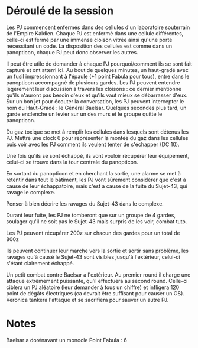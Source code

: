 # Déroulé de la session

Les PJ commencent enfermés dans des cellules d'un laboratoire souterrain de l'Empire Kaldien. 
Chaque PJ est enfermé dans une cellule différentes, celle-ci est fermé par une immense cloison vitrée ainsi qu'une porte nécessitant un code. 
La disposition des cellules est comme dans un panopticon, chaque PJ peut donc observer les autres. 

Il peut être utile de demander à chaque PJ pourquoi/comment ils se sont fait capturé et ont atterri ici.
Au bout de quelques minutes, un haut-gradé avec un fusil impressionnant à l'épaule (+1 point Fabula pour tous), entre dans le panopticon accompagné de plusieurs gardes. Les PJ peuvent entendre légèrement leur discussion à travers les cloisons : ce dernier mentionne qu'ils n'auront pas besoin d'eux et qu'ils vaut mieux se débarrasser d'eux.
Sur un bon jet pour écouter la conversation, les PJ peuvent intercepter le nom du Haut-Gradé : le Général Baelsar.
Quelques secondes plus tard, un garde enclenche un levier sur un des murs et le groupe quitte le panopticon.

Du gaz toxique se met à remplir les cellules dans lesquels sont détenus les PJ.
Mettre une clock 6 pour représenter la montée du gaz dans les cellules puis voir avec les PJ comment ils veulent tenter de s'échapper (DC 10).

Une fois qu'ils se sont échappé, ils vont vouloir récupérer leur équipement, celui-ci se trouve dans la tour centrale du panopticon. 

En sortant du panopticon et en cherchant la sortie, une alarme se met à retentir dans tout le bâtiment, les PJ vont sûrement considérer que c'est à cause de leur échappatoire, mais c'est à cause de la fuite du Sujet-43, qui ravage le complexe.

Penser à bien décrire les ravages du Sujet-43 dans le complexe.

Durant leur fuite, les PJ ne tomberont que sur un groupe de 4 gardes, soulager qu'il ne soit pas le Sujet-43 mais surpris de les voir, combat tuto.

Les PJ peuvent récupérer 200z sur chacun des gardes pour un total de 800z

Ils peuvent continuer leur marche vers la sortie et sortir sans problème, les ravages qu'à causé le Sujet-43 sont visibles jusqu'à l'extérieur, celui-ci s'étant clairement échappé.

Un petit combat contre Baelsar a l'extérieur. Au premier round il charge une attaque extrêmement puissante, qu'il effectuera au second round. 
Celle-ci ciblera un PJ aléatoire (leur demander à tous un chiffre) et infligera 120 point de dégâts électriques (ca devrait être suffisant pour causer un OS). Veronica tankera l'attaque et se sacrifiera pour sauver un autre PJ.

# Notes
Baelsar a dorénavant un monocle
Point Fabula : 6